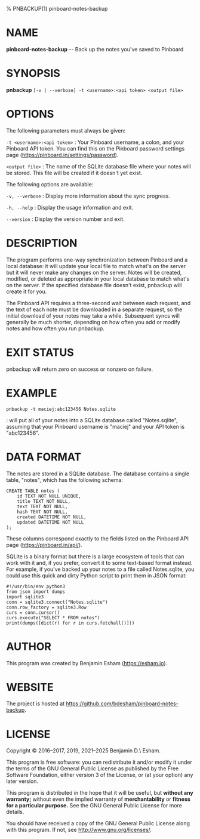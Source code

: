 % PNBACKUP(1) pinboard-notes-backup

# NAME

**pinboard-notes-backup** -- Back up the notes you've saved to Pinboard

# SYNOPSIS

**pnbackup** `[-v | --verbose] -t <username>:<api token> <output file>`

# OPTIONS

The following parameters must always be given:

`-t <username>:<api token>`
: Your Pinboard username, a colon, and your Pinboard API token. You can find this on the Pinboard password settings page (https://pinboard.in/settings/password).

`<output file>`
: The name of the SQLite database file where your notes will be stored. This file will be created if it doesn't yet exist.

The following options are available:

`-v, --verbose`
: Display more information about the sync progress.

`-h, --help`
: Display the usage information and exit.

`--version`
: Display the version number and exit.

# DESCRIPTION

The program performs one-way synchronization between Pinboard and a local database: it will update your local file to match what's on the server but it will never make any changes on the server. Notes will be created, modified, or deleted as appropriate in your local database to match what's on the server. If the specified database file doesn't exist, pnbackup will create it for you.

The Pinboard API requires a three-second wait between each request, and the text of each note must be downloaded in a separate request, so the initial download of your notes may take a while. Subsequent syncs will generally be much shorter, depending on how often you add or modify notes and how often you run pnbackup.

# EXIT STATUS

pnbackup will return zero on success or nonzero on failure.

# EXAMPLE

`pnbackup -t maciej:abc123456 Notes.sqlite`

: will put all of your notes into a SQLite database called "Notes.sqlite", assuming that your Pinboard username is "maciej" and your API token is "abc123456".

# DATA FORMAT

The notes are stored in a SQLite database. The database contains a single table, "notes", which has the following schema:

```
CREATE TABLE notes (
    id TEXT NOT NULL UNIQUE,
    title TEXT NOT NULL,
    text TEXT NOT NULL,
    hash TEXT NOT NULL,
    created DATETIME NOT NULL,
    updated DATETIME NOT NULL
);
```

These columns correspond exactly to the fields listed on the Pinboard API page (https://pinboard.in/api/).

SQLite is a binary format but there is a large ecosystem of tools that can work with it and, if you prefer, convert it to some text-based format instead. For example, if you've backed up your notes to a file called Notes.sqlite, you could use this quick and dirty Python script to print them in JSON format:

```
#!/usr/bin/env python3
from json import dumps
import sqlite3
conn = sqlite3.connect("Notes.sqlite")
conn.row_factory = sqlite3.Row
curs = conn.cursor()
curs.execute("SELECT * FROM notes")
print(dumps([dict(r) for r in curs.fetchall()]))
```

# AUTHOR

This program was created by Benjamin Esham (https://esham.io).

# WEBSITE

The project is hosted at <https://github.com/bdesham/pinboard-notes-backup>.

# LICENSE

Copyright © 2016–2017, 2019, 2021–2025 Benjamin D.\ Esham.

This program is free software: you can redistribute it and/or modify it under the terms of the GNU General Public License as published by the Free Software Foundation, either version 3 of the License, or (at your option) any later version.

This program is distributed in the hope that it will be useful, but **without any warranty;** without even the implied warranty of **merchantability** or **fitness for a particular purpose.** See the GNU General Public License for more details.

You should have received a copy of the GNU General Public License along with this program. If not, see <http://www.gnu.org/licenses/>.
